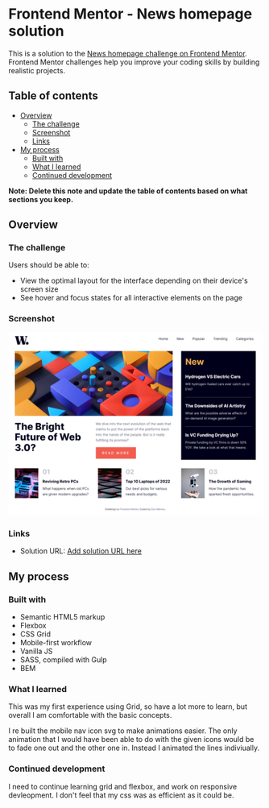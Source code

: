 # Frontend Mentor - News homepage solution

This is a solution to the [News homepage challenge on Frontend Mentor](https://www.frontendmentor.io/challenges/news-homepage-H6SWTa1MFl). Frontend Mentor challenges help you improve your coding skills by building realistic projects. 

## Table of contents

- [Overview](#overview)
  - [The challenge](#the-challenge)
  - [Screenshot](#screenshot)
  - [Links](#links)
- [My process](#my-process)
  - [Built with](#built-with)
  - [What I learned](#what-i-learned)
  - [Continued development](#continued-development)

**Note: Delete this note and update the table of contents based on what sections you keep.**

## Overview

### The challenge

Users should be able to:

- View the optimal layout for the interface depending on their device's screen size
- See hover and focus states for all interactive elements on the page

### Screenshot

![](./screenshot.png)

### Links

- Solution URL: [Add solution URL here](https://your-solution-url.com)

## My process

### Built with

- Semantic HTML5 markup
- Flexbox
- CSS Grid
- Mobile-first workflow
- Vanilla JS
- SASS, compiled with Gulp
- BEM

### What I learned

This was my first experience using Grid, so have a lot more to learn, but overall I am comfortable with the basic concepts.

I re built the mobile nav icon svg to make animations easier. The only animation that I would have been able to do with the given icons would be to fade one out and the other one in. Instead I animated the lines indiviually.

### Continued development

I need to continue learning grid and flexbox, and work on responsive devleopment. I don't feel that my css was as efficient as it could be.
